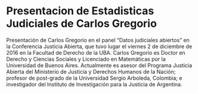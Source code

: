 # Presentacion de Estadisticas Judiciales de Carlos Gregorio

Presentación de Carlos Gregorio en el panel “Datos judiciales abiertos” en la Conferencia Justicia Abierta, que tuvo lugar el viernes 2 de diciembre de 2016 en la Facultad de Derecho de la UBA.
Carlos Gregorio es Doctor en Derecho y Ciencias Sociales y Licenciado en Matemáticas por la Universidad de Buenos Aires. Actualmente es asesor del Programa Justicia Abierta del Ministerio de Justicia y Derechos Humanos de la Nación; profesor de post-grado de la Universidad Sergio Arboleda, Colombia; e investigador del Instituto de Investigación para la Justicia de Argentina.
